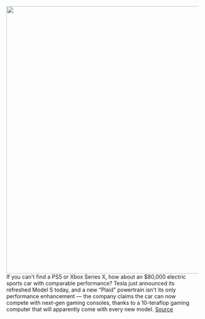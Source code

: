 <img src='https://cdn.vox-cdn.com/thumbor/QEAJOlC-aSRI1j85cet08qn9bw8=/0x0:1201x801/1200x800/filters:focal(505x305:697x497)/cdn.vox-cdn.com/uploads/chorus_image/image/68731082/tesla_model_s_witcher_3_3.0.jpg' width='700px' /><br/>
If you can't find a PS5 or Xbox Series X, how about an $80,000 electric sports car with comparable performance? Tesla just announced its refreshed Model S today, and a new “Plaid” powertrain isn't its only performance enhancement — the company claims the car can now compete with next-gen gaming consoles, thanks to a 10-teraflop gaming computer that will apparently come with every new model.
<a href='https://www.theverge.com/2021/1/27/22253258/tesla-model-s-ps5-xbox-series-x-next-gen-10-teraflop'> Source <a/>